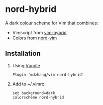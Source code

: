 # nord-hybrid

A dark colour scheme for Vim that combines:

-   Vimscript from [vim-hybrid](https://github.com/w0ng/vim-hybrid)
-   Colors from [nord-vim](https://github.com/arcticicestudio/nord-vim)

## Installation

1.  Using [Vundle](https://github.com/gmarik/Vundle.vim)

    ```
    Plugin 'mdzhang/vim-nord-hybrid'
    ```

1.  Add to ~/.vimrc:

    ```vim
    set background=dark
    colorscheme nord-hybrid
    ```
